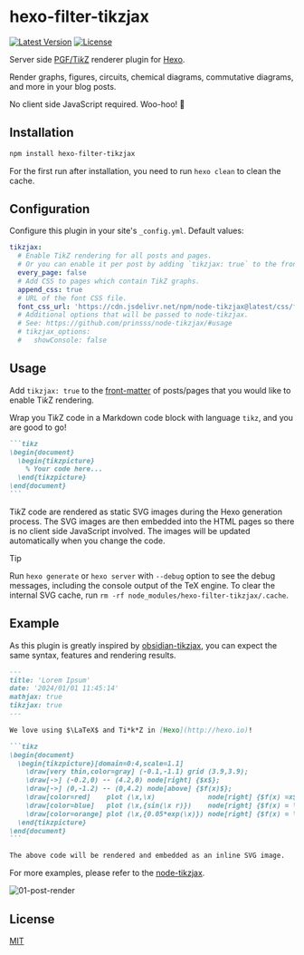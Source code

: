 # hexo-filter-tikzjax

[![Latest Version](https://badgen.net/npm/v/hexo-filter-tikzjax)](https://www.npmjs.com/package/hexo-filter-tikzjax)
[![License](https://badgen.net/github/license/prinsss/hexo-filter-tikzjax)](LICENSE)

Server side [PGF/Ti*k*Z](https://tikz.dev) renderer plugin for [Hexo](http://hexo.io).

Render graphs, figures, circuits, chemical diagrams, commutative diagrams, and more in your blog posts.

No client side JavaScript required. Woo-hoo! 🎉

## Installation

```bash
npm install hexo-filter-tikzjax
```

For the first run after installation, you need to run `hexo clean` to clean the cache.

## Configuration

Configure this plugin in your site's `_config.yml`. Default values:

```yml
tikzjax:
  # Enable TikZ rendering for all posts and pages.
  # Or you can enable it per post by adding `tikzjax: true` to the front-matter.
  every_page: false
  # Add CSS to pages which contain TikZ graphs.
  append_css: true
  # URL of the font CSS file.
  font_css_url: 'https://cdn.jsdelivr.net/npm/node-tikzjax@latest/css/fonts.css'
  # Additional options that will be passed to node-tikzjax.
  # See: https://github.com/prinsss/node-tikzjax/#usage
  # tikzjax_options:
  #   showConsole: false
```

## Usage

Add `tikzjax: true` to the [front-matter](https://hexo.io/docs/front-matter) of posts/pages that you would like to enable Ti*k*Z rendering.

Wrap you Ti*k*Z code in a Markdown code block with language `tikz`, and you are good to go!

````markdown
```tikz
\begin{document}
  \begin{tikzpicture}
    % Your code here...
  \end{tikzpicture}
\end{document}
```
````

Ti*k*Z code are rendered as static SVG images during the Hexo generation process. The SVG images are then embedded into the HTML pages so there is no client side JavaScript involved. The images will be updated automatically when you change the code.

> [!TIP]
> Run `hexo generate` or `hexo server` with `--debug` option to see the debug messages, including the console output of the TeX engine. To clear the internal SVG cache, run `rm -rf node_modules/hexo-filter-tikzjax/.cache`.

## Example

As this plugin is greatly inspired by [obsidian-tikzjax](https://github.com/artisticat1/obsidian-tikzjax), you can expect the same syntax, features and rendering results.

````markdown
---
title: 'Lorem Ipsum'
date: '2024/01/01 11:45:14'
mathjax: true
tikzjax: true
---

We love using $\LaTeX$ and Ti*k*Z in [Hexo](http://hexo.io)!

```tikz
\begin{document}
  \begin{tikzpicture}[domain=0:4,scale=1.1]
    \draw[very thin,color=gray] (-0.1,-1.1) grid (3.9,3.9);
    \draw[->] (-0.2,0) -- (4.2,0) node[right] {$x$};
    \draw[->] (0,-1.2) -- (0,4.2) node[above] {$f(x)$};
    \draw[color=red]    plot (\x,\x)             node[right] {$f(x) =x$};
    \draw[color=blue]   plot (\x,{sin(\x r)})    node[right] {$f(x) = \sin x$};
    \draw[color=orange] plot (\x,{0.05*exp(\x)}) node[right] {$f(x) = \frac{1}{20} \mathrm e^x$};
  \end{tikzpicture}
\end{document}
```

The above code will be rendered and embedded as an inline SVG image.
````

For more examples, please refer to the [node-tikzjax](https://github.com/prinsss/node-tikzjax/blob/main/demo).

![01-post-render](https://github.com/prinsss/hexo-filter-tikzjax/raw/main/docs/01-post-render.png)

## License

[MIT](LICENSE)
